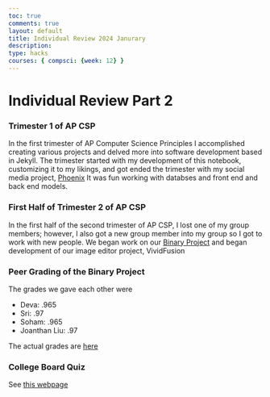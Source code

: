 ```yaml
---
toc: true
comments: true
layout: default
title: Individual Review 2024 Janurary
description: 
type: hacks
courses: { compsci: {week: 12} }
---
```


<div class="typewriter">
<h1 class="typewriterText">Individual Review Part 2</h1>
</div>
<head>
</head>

<body>
<h3>Trimester 1 of AP CSP</h3>
<p>In the first trimester of AP Computer Science Principles I accomplished creating various projects and delved more into software development based in Jekyll. The trimester started with my development of this notebook, customizing it to my likings, and got ended the trimester with my social media project, <a href="https://spooketti.github.io/Phoenix">Phoenix</a>
It was fun working with databses and front end and back end models.
</p>
<h3>First Half of Trimester 2 of AP CSP</h3>
<p>In the first half of the second trimester of AP CSP, I lost one of my group members; however, I also got a new group member into my group so I got to work with new people. We began work on our <a href="https://spooketti.github.io/BinaryProj">Binary Project</a> and began development of our image editor project, VividFusion</p>

<h3>Peer Grading of the Binary Project</h3>
<p>The grades we gave each other were
<ul>
<li>Deva: .965</li>
<li>Sri: .97</li>
<li>Soham: .965</li>
<li>Joanthan Liu: .97</li>
</ul>
The actual grades are <a href="https://github.com/nighthawkcoders/teacher_portfolio/issues/94#issuecomment-1884475688">here</a>
</p>

<h3>College Board Quiz</h3>
See <a href="https://spooketti.github.io/studentmodern//2023/12/22/CollegeBoardMCQ.html">this webpage</a>
</body>

  
 
